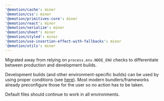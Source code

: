 ```yaml
---
'@emotion/cache': minor
'@emotion/css': minor
'@emotion/primitives-core': minor
'@emotion/react': minor
'@emotion/serialize': minor
'@emotion/sheet': minor
'@emotion/styled': minor
'@emotion/use-insertion-effect-with-fallbacks': minor
'@emotion/utils': minor
---
```


Migrated away from relying on `process.env.NODE_ENV` checks to differentiate between production and development builds.

Development builds (and other environment-specific builds) can be used by using proper conditions (see [here](https://nodejs.org/docs/v20.15.1/api/packages.html#resolving-user-conditions)). Most modern bundlers/frameworks already preconfigure those for the user so no action has to be taken.

Default files should continue to work in all environments.
